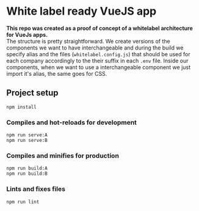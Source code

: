 # White label ready VueJS app
**This repo was created as a proof of concept of a whitelabel architecture for VueJs apps.**
<br>
The structure is pretty straightforward. We create versions of the components we want to have interchangeable and during the build we specify alias and the files (`whitelabel.config.js`) that should be used for each company accordingly to the their suffix in each `.env` file. Inside our components, when we want to use a interchangeable component we just import it's alias, the same goes for CSS.


## Project setup
```
npm install
```

### Compiles and hot-reloads for development
```
npm run serve:A
npm run serve:B
```

### Compiles and minifies for production
```
npm run build:A
npm run build:B
```

### Lints and fixes files
```
npm run lint
```
